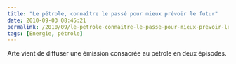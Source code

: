 ```yaml
---
title: "Le pétrole, connaître le passé pour mieux prévoir le futur"
date: 2010-09-03 08:45:21
permalink: /2010/09/le-petrole-connaitre-le-passe-pour-mieux-prevoir-le-futur.html
tags: [Energie, pétrole]
---
```


<p>Arte vient de diffuser une émission consacrée au pétrole en deux épisodes.</p> <p> </p>

